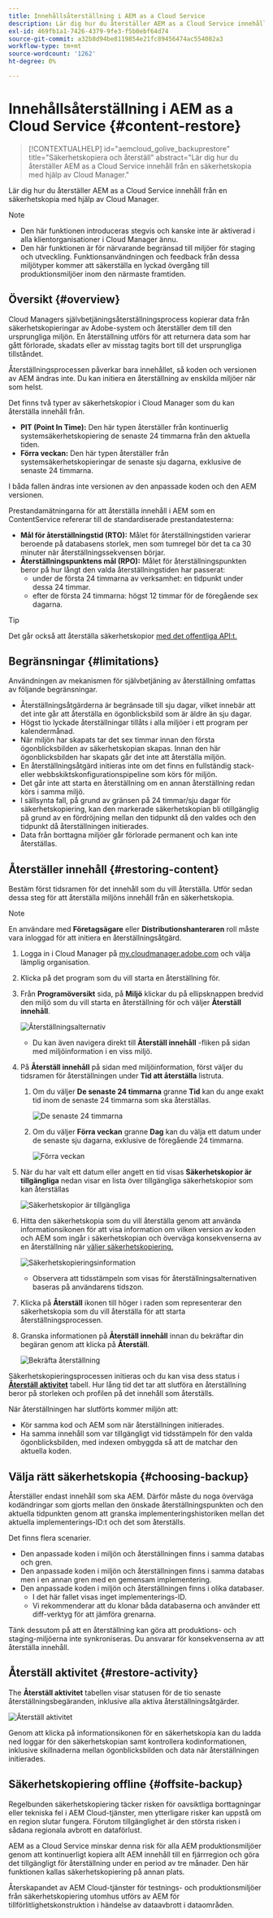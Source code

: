 ```yaml
---
title: Innehållsåterställning i AEM as a Cloud Service
description: Lär dig hur du återställer AEM as a Cloud Service innehåll från en säkerhetskopia med hjälp av Cloud Manager.
exl-id: 469fb1a1-7426-4379-9fe3-f5b0ebf64d74
source-git-commit: a32b8d94be8119854e21fc89456474ac554082a3
workflow-type: tm+mt
source-wordcount: '1262'
ht-degree: 0%

---
```



# Innehållsåterställning i AEM as a Cloud Service {#content-restore}

>[!CONTEXTUALHELP]
>id="aemcloud_golive_backuprestore"
>title="Säkerhetskopiera och återställ"
>abstract="Lär dig hur du återställer AEM as a Cloud Service innehåll från en säkerhetskopia med hjälp av Cloud Manager."

Lär dig hur du återställer AEM as a Cloud Service innehåll från en säkerhetskopia med hjälp av Cloud Manager.

>[!NOTE]
>
>* Den här funktionen introduceras stegvis och kanske inte är aktiverad i alla klientorganisationer i Cloud Manager ännu.
>* Den här funktionen är för närvarande begränsad till miljöer för staging och utveckling. Funktionsanvändningen och feedback från dessa miljötyper kommer att säkerställa en lyckad övergång till produktionsmiljöer inom den närmaste framtiden.


## Översikt {#overview}

Cloud Managers självbetjäningsåterställningsprocess kopierar data från säkerhetskopieringar av Adobe-system och återställer dem till den ursprungliga miljön. En återställning utförs för att returnera data som har gått förlorade, skadats eller av misstag tagits bort till det ursprungliga tillståndet.

Återställningsprocessen påverkar bara innehållet, så koden och versionen av AEM ändras inte. Du kan initiera en återställning av enskilda miljöer när som helst.

Det finns två typer av säkerhetskopior i Cloud Manager som du kan återställa innehåll från.

* **PIT (Point In Time):** Den här typen återställer från kontinuerlig systemsäkerhetskopiering de senaste 24 timmarna från den aktuella tiden.
* **Förra veckan:** Den här typen återställer från systemsäkerhetskopieringar de senaste sju dagarna, exklusive de senaste 24 timmarna.

I båda fallen ändras inte versionen av den anpassade koden och den AEM versionen.

Prestandamätningarna för att återställa innehåll i AEM som en ContentService refererar till de standardiserade prestandatesterna:

* **Mål för återställningstid (RTO):** Målet för återställningstiden varierar beroende på databasens storlek, men som tumregel bör det ta ca 30 minuter när återställningssekvensen börjar.
* **Återställningspunktens mål (RPO):** Målet för återställningspunkten beror på hur långt den valda återställningstiden har passerat:
   * under de första 24 timmarna av verksamhet: en tidpunkt under dessa 24 timmar.
   * efter de första 24 timmarna: högst 12 timmar för de föregående sex dagarna.

>[!TIP]
>
>Det går också att återställa säkerhetskopior [med det offentliga API:t.](https://developer.adobe.com/experience-cloud/cloud-manager/reference/api/)

## Begränsningar {#limitations}

Användningen av mekanismen för självbetjäning av återställning omfattas av följande begränsningar.

* Återställningsåtgärderna är begränsade till sju dagar, vilket innebär att det inte går att återställa en ögonblicksbild som är äldre än sju dagar.
* Högst tio lyckade återställningar tillåts i alla miljöer i ett program per kalendermånad.
* När miljön har skapats tar det sex timmar innan den första ögonblicksbilden av säkerhetskopian skapas. Innan den här ögonblicksbilden har skapats går det inte att återställa miljön.
* En återställningsåtgärd initieras inte om det finns en fullständig stack- eller webbskiktskonfigurationspipeline som körs för miljön.
* Det går inte att starta en återställning om en annan återställning redan körs i samma miljö.
* I sällsynta fall, på grund av gränsen på 24 timmar/sju dagar för säkerhetskopiering, kan den markerade säkerhetskopian bli otillgänglig på grund av en fördröjning mellan den tidpunkt då den valdes och den tidpunkt då återställningen initierades.
* Data från borttagna miljöer går förlorade permanent och kan inte återställas.

## Återställer innehåll {#restoring-content}

Bestäm först tidsramen för det innehåll som du vill återställa. Utför sedan dessa steg för att återställa miljöns innehåll från en säkerhetskopia.

>[!NOTE]
>
>En användare med **Företagsägare** eller **Distributionshanteraren** roll måste vara inloggad för att initiera en återställningsåtgärd.

1. Logga in i Cloud Manager på [my.cloudmanager.adobe.com](https://my.cloudmanager.adobe.com/) och välja lämplig organisation.

1. Klicka på det program som du vill starta en återställning för.

1. Från **Programöversikt** sida, på **Miljö** klickar du på ellipsknappen bredvid den miljö som du vill starta en återställning för och väljer **Återställ innehåll**.

   ![Återställningsalternativ](assets/backup-option.png)

   * Du kan även navigera direkt till **Återställ innehåll** -fliken på sidan med miljöinformation i en viss miljö.

1. På **Återställ innehåll** på sidan med miljöinformation, först väljer du tidsramen för återställningen under **Tid att återställa** listruta.

   1. Om du väljer **De senaste 24 timmarna** granne **Tid** kan du ange exakt tid inom de senaste 24 timmarna som ska återställas.

      ![De senaste 24 timmarna](assets/backup-time.png)

   1. Om du väljer **Förra veckan** granne **Dag** kan du välja ett datum under de senaste sju dagarna, exklusive de föregående 24 timmarna.

      ![Förra veckan](assets/backup-date.png)

1. När du har valt ett datum eller angett en tid visas **Säkerhetskopior är tillgängliga** nedan visar en lista över tillgängliga säkerhetskopior som kan återställas

   ![Säkerhetskopior är tillgängliga](assets/backup-available.png)

1. Hitta den säkerhetskopia som du vill återställa genom att använda informationsikonen för att visa information om vilken version av koden och AEM som ingår i säkerhetskopian och överväga konsekvenserna av en återställning när [väljer säkerhetskopiering.](#choosing-the-right-backup)

   ![Säkerhetskopieringsinformation](assets/backup-info.png)

   * Observera att tidsstämpeln som visas för återställningsalternativen baseras på användarens tidszon.

1. Klicka på **Återställ** ikonen till höger i raden som representerar den säkerhetskopia som du vill återställa för att starta återställningsprocessen.

1. Granska informationen på **Återställ innehåll** innan du bekräftar din begäran genom att klicka på **Återställ**.

   ![Bekräfta återställning](assets/backup-restore.png)

Säkerhetskopieringsprocessen initieras och du kan visa dess status i **[Återställ aktivitet](#restore-activity)** tabell. Hur lång tid det tar att slutföra en återställning beror på storleken och profilen på det innehåll som återställs.

När återställningen har slutförts kommer miljön att:

* Kör samma kod och AEM som när återställningen initierades.
* Ha samma innehåll som var tillgängligt vid tidsstämpeln för den valda ögonblicksbilden, med indexen ombyggda så att de matchar den aktuella koden.

## Välja rätt säkerhetskopia {#choosing-backup}

Återställer endast innehåll som ska AEM. Därför måste du noga överväga kodändringar som gjorts mellan den önskade återställningspunkten och den aktuella tidpunkten genom att granska implementeringshistoriken mellan det aktuella implementerings-ID:t och det som återställs.

Det finns flera scenarier.

* Den anpassade koden i miljön och återställningen finns i samma databas och gren.
* Den anpassade koden i miljön och återställningen finns i samma databas men i en annan gren med en gemensam implementering.
* Den anpassade koden i miljön och återställningen finns i olika databaser.
   * I det här fallet visas inget implementerings-ID.
   * Vi rekommenderar att du klonar båda databaserna och använder ett diff-verktyg för att jämföra grenarna.

Tänk dessutom på att en återställning kan göra att produktions- och staging-miljöerna inte synkroniseras. Du ansvarar för konsekvenserna av att återställa innehåll.

## Återställ aktivitet {#restore-activity}

The **Återställ aktivitet** tabellen visar statusen för de tio senaste återställningsbegäranden, inklusive alla aktiva återställningsåtgärder.

![Återställ aktivitet](assets/backup-activity.png)

Genom att klicka på informationsikonen för en säkerhetskopia kan du ladda ned loggar för den säkerhetskopian samt kontrollera kodinformationen, inklusive skillnaderna mellan ögonblicksbilden och data när återställningen initierades.

## Säkerhetskopiering offline {#offsite-backup}

Regelbunden säkerhetskopiering täcker risken för oavsiktliga borttagningar eller tekniska fel i AEM Cloud-tjänster, men ytterligare risker kan uppstå om en region slutar fungera. Förutom tillgänglighet är den största risken i sådana regionala avbrott en dataförlust.

AEM as a Cloud Service minskar denna risk för alla AEM produktionsmiljöer genom att kontinuerligt kopiera allt AEM innehåll till en fjärrregion och göra det tillgängligt för återställning under en period av tre månader. Den här funktionen kallas säkerhetskopiering på annan plats.

Återskapandet av AEM Cloud-tjänster för testnings- och produktionsmiljöer från säkerhetskopiering utomhus utförs av AEM för tillförlitlighetskonstruktion i händelse av dataavbrott i dataområden.
